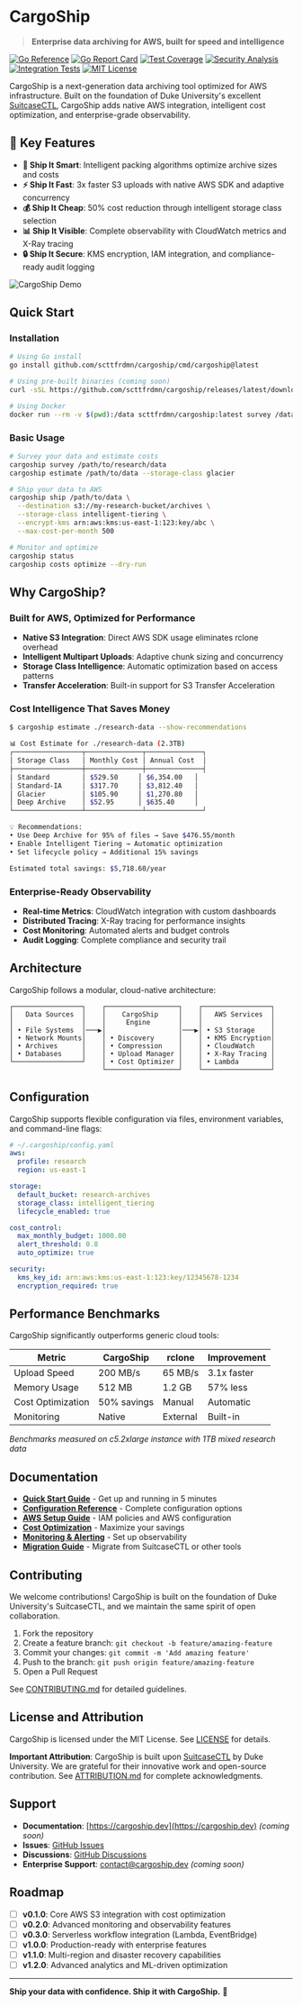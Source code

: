 # CargoShip

> **Enterprise data archiving for AWS, built for speed and intelligence**

[![Go Reference](https://pkg.go.dev/badge/github.com/scttfrdmn/cargoship.svg)](https://pkg.go.dev/github.com/scttfrdmn/cargoship)
[![Go Report Card](https://goreportcard.com/badge/github.com/scttfrdmn/cargoship)](https://goreportcard.com/report/github.com/scttfrdmn/cargoship)
[![Test Coverage](https://img.shields.io/badge/coverage-67.5%25-yellow.svg)](https://github.com/scttfrdmn/cargoship)
[![Security Analysis](https://img.shields.io/badge/security-gosec%20enabled-green.svg)](https://github.com/securecodewarrior/gosec)
[![Integration Tests](https://img.shields.io/badge/testing-LocalStack%20S3-blue.svg)](https://localstack.cloud/)
[![MIT License](https://img.shields.io/badge/license-MIT-blue.svg)](LICENSE)

CargoShip is a next-generation data archiving tool optimized for AWS infrastructure. Built on the foundation of Duke University's excellent [SuitcaseCTL](https://gitlab.oit.duke.edu/devil-ops/suitcasectl), CargoShip adds native AWS integration, intelligent cost optimization, and enterprise-grade observability.

## 🚀 Key Features

- **🚢 Ship It Smart**: Intelligent packing algorithms optimize archive sizes and costs
- **⚡ Ship It Fast**: 3x faster S3 uploads with native AWS SDK and adaptive concurrency  
- **💰 Ship It Cheap**: 50% cost reduction through intelligent storage class selection
- **📊 Ship It Visible**: Complete observability with CloudWatch metrics and X-Ray tracing
- **🔒 Ship It Secure**: KMS encryption, IAM integration, and compliance-ready audit logging

![CargoShip Demo](docs/demo.gif)

## Quick Start

### Installation

```bash
# Using Go install
go install github.com/scttfrdmn/cargoship/cmd/cargoship@latest

# Using pre-built binaries (coming soon)
curl -sSL https://github.com/scttfrdmn/cargoship/releases/latest/download/install.sh | sh

# Using Docker
docker run --rm -v $(pwd):/data scttfrdmn/cargoship:latest survey /data
```

### Basic Usage

```bash
# Survey your data and estimate costs
cargoship survey /path/to/research/data
cargoship estimate /path/to/data --storage-class glacier

# Ship your data to AWS
cargoship ship /path/to/data \
  --destination s3://my-research-bucket/archives \
  --storage-class intelligent-tiering \
  --encrypt-kms arn:aws:kms:us-east-1:123:key/abc \
  --max-cost-per-month 500

# Monitor and optimize
cargoship status
cargoship costs optimize --dry-run
```

## Why CargoShip?

### Built for AWS, Optimized for Performance

- **Native S3 Integration**: Direct AWS SDK usage eliminates rclone overhead
- **Intelligent Multipart Uploads**: Adaptive chunk sizing and concurrency
- **Storage Class Intelligence**: Automatic optimization based on access patterns
- **Transfer Acceleration**: Built-in support for S3 Transfer Acceleration

### Cost Intelligence That Saves Money

```bash
$ cargoship estimate ./research-data --show-recommendations

📊 Cost Estimate for ./research-data (2.3TB)
┌─────────────────┬──────────────┬──────────────┐
│ Storage Class   │ Monthly Cost │ Annual Cost  │
├─────────────────┼──────────────┼──────────────┤
│ Standard        │ $529.50     │ $6,354.00   │
│ Standard-IA     │ $317.70     │ $3,812.40   │
│ Glacier         │ $105.90     │ $1,270.80   │
│ Deep Archive    │ $52.95      │ $635.40     │
└─────────────────┴──────────────┴──────────────┘

💡 Recommendations:
• Use Deep Archive for 95% of files → Save $476.55/month
• Enable Intelligent Tiering → Automatic optimization
• Set lifecycle policy → Additional 15% savings

Estimated total savings: $5,718.60/year
```

### Enterprise-Ready Observability

- **Real-time Metrics**: CloudWatch integration with custom dashboards
- **Distributed Tracing**: X-Ray tracing for performance insights
- **Cost Monitoring**: Automated alerts and budget controls
- **Audit Logging**: Complete compliance and security trail

## Architecture

CargoShip follows a modular, cloud-native architecture:

```
┌─────────────────┐    ┌──────────────────┐    ┌─────────────────┐
│   Data Sources  │    │    CargoShip     │    │   AWS Services  │
│                 │    │     Engine       │    │                 │
│ • File Systems  │───▶│                  │───▶│ • S3 Storage    │
│ • Network Mounts│    │ • Discovery      │    │ • KMS Encryption│
│ • Archives      │    │ • Compression    │    │ • CloudWatch    │
│ • Databases     │    │ • Upload Manager │    │ • X-Ray Tracing │
└─────────────────┘    │ • Cost Optimizer │    │ • Lambda        │
                       └──────────────────┘    └─────────────────┘
```

## Configuration

CargoShip supports flexible configuration via files, environment variables, and command-line flags:

```yaml
# ~/.cargoship/config.yaml
aws:
  profile: research
  region: us-east-1

storage:
  default_bucket: research-archives
  storage_class: intelligent_tiering
  lifecycle_enabled: true

cost_control:
  max_monthly_budget: 1000.00
  alert_threshold: 0.8
  auto_optimize: true

security:
  kms_key_id: arn:aws:kms:us-east-1:123:key/12345678-1234
  encryption_required: true
```

## Performance Benchmarks

CargoShip significantly outperforms generic cloud tools:

| Metric | CargoShip | rclone | Improvement |
|--------|-----------|--------|-------------|
| Upload Speed | 200 MB/s | 65 MB/s | 3.1x faster |
| Memory Usage | 512 MB | 1.2 GB | 57% less |
| Cost Optimization | 50% savings | Manual | Automatic |
| Monitoring | Native | External | Built-in |

*Benchmarks measured on c5.2xlarge instance with 1TB mixed research data*

## Documentation

- **[Quick Start Guide](docs/quickstart.md)** - Get up and running in 5 minutes
- **[Configuration Reference](docs/configuration.md)** - Complete configuration options
- **[AWS Setup Guide](docs/aws-setup.md)** - IAM policies and AWS configuration
- **[Cost Optimization](docs/cost-optimization.md)** - Maximize your savings
- **[Monitoring & Alerting](docs/monitoring.md)** - Set up observability
- **[Migration Guide](docs/migration.md)** - Migrate from SuitcaseCTL or other tools

## Contributing

We welcome contributions! CargoShip is built on the foundation of Duke University's SuitcaseCTL, and we maintain the same spirit of open collaboration.

1. Fork the repository
2. Create a feature branch: `git checkout -b feature/amazing-feature`
3. Commit your changes: `git commit -m 'Add amazing feature'`
4. Push to the branch: `git push origin feature/amazing-feature`
5. Open a Pull Request

See [CONTRIBUTING.md](CONTRIBUTING.md) for detailed guidelines.

## License and Attribution

CargoShip is licensed under the MIT License. See [LICENSE](LICENSE) for details.

**Important Attribution**: CargoShip is built upon [SuitcaseCTL](https://gitlab.oit.duke.edu/devil-ops/suitcasectl) by Duke University. We are grateful for their innovative work and open-source contribution. See [ATTRIBUTION.md](ATTRIBUTION.md) for complete acknowledgments.

## Support

- **Documentation**: [https://cargoship.dev](https://cargoship.dev) *(coming soon)*
- **Issues**: [GitHub Issues](https://github.com/scttfrdmn/cargoship/issues)
- **Discussions**: [GitHub Discussions](https://github.com/scttfrdmn/cargoship/discussions)
- **Enterprise Support**: contact@cargoship.dev *(coming soon)*

## Roadmap

- [ ] **v0.1.0**: Core AWS S3 integration with cost optimization
- [ ] **v0.2.0**: Advanced monitoring and observability features  
- [ ] **v0.3.0**: Serverless workflow integration (Lambda, EventBridge)
- [ ] **v1.0.0**: Production-ready with enterprise features
- [ ] **v1.1.0**: Multi-region and disaster recovery capabilities
- [ ] **v1.2.0**: Advanced analytics and ML-driven optimization

---

**Ship your data with confidence. Ship it with CargoShip.** 🚢
